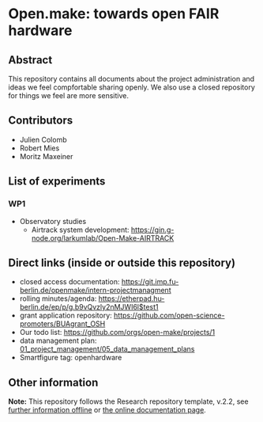 # Open.make: towards open FAIR hardware

## Abstract

This repository contains all documents about the project administration and ideas we feel compfortable sharing openly. We also use a closed repository for things we feel are more sensitive.

## Contributors

- Julien Colomb
- Robert Mies
- Moritz Maxeiner 



## List of experiments

### WP1

- Observatory studies
  - Airtrack system development: https://gin.g-node.org/larkumlab/Open-Make-AIRTRACK


## Direct links (inside or outside this repository)

- closed access documentation: https://git.imp.fu-berlin.de/openmake/intern-projectmanagment
- rolling minutes/agenda: https://etherpad.hu-berlin.de/ep/p/g.b9vQvzly2nMJWI6l$test1
- grant application repository: https://github.com/open-science-promoters/BUAgrant_OSH
- Our todo list: https://github.com/orgs/open-make/projects/1
- data management plan: [01_project_management/05_data_management_plans](01_project_management/05_data_management_plans)
- Smartfigure tag: openhardware

## Other information

**Note:** This repository follows the Research repository template, v.2.2, see [further information offline](.doc/information.md) or [the online documentation page](https://gin-tonic.netlify.app/).
